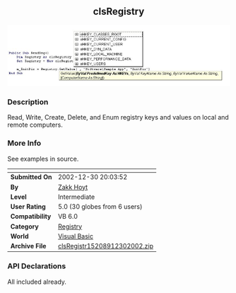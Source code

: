 ﻿<div align="center">

## clsRegistry

<img src="PIC200212302340468753.jpg">
</div>

### Description

Read, Write, Create, Delete, and Enum registry keys and values on local and remote computers.
 
### More Info
 
See examples in source.


<span>             |<span>
---                |---
**Submitted On**   |2002-12-30 20:03:52
**By**             |[Zakk Hoyt](https://github.com/Planet-Source-Code/PSCIndex/blob/master/ByAuthor/zakk-hoyt.md)
**Level**          |Intermediate
**User Rating**    |5.0 (30 globes from 6 users)
**Compatibility**  |VB 6\.0
**Category**       |[Registry](https://github.com/Planet-Source-Code/PSCIndex/blob/master/ByCategory/registry__1-36.md)
**World**          |[Visual Basic](https://github.com/Planet-Source-Code/PSCIndex/blob/master/ByWorld/visual-basic.md)
**Archive File**   |[clsRegistr15208912302002\.zip](https://github.com/Planet-Source-Code/zakk-hoyt-clsregistry__1-42021/archive/master.zip)

### API Declarations

All included already.





